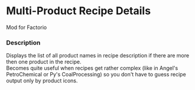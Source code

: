 # Multi-Product Recipe Details
Mod for Factorio  
### Description
Displays the list of all product names in recipe description if there are more then one product in the recipe.  
Becomes quite useful when recipes get rather complex (like in Angel's PetroChemical or Py's CoalProcessing) so you don't have to guess recipe output only by product icons.  

